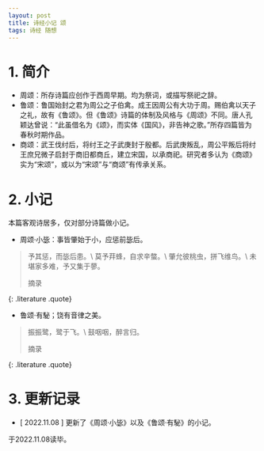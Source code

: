 ```yaml
---
layout: post
title: 诗经小记 颂
tags: 诗经 随想
---
```


# 1. 简介

- 周颂：所存诗篇应创作于西周早期。均为祭词，或描写祭祀之辞。
- 鲁颂：鲁国始封之君为周公之子伯禽。成王因周公有大功于周。赐伯禽以天子之礼，故有《鲁颂》。但《鲁颂》诗篇的体制及风格与《周颂》不同。唐人孔颖达曾说：“此虽借名为《颂》，而实体《国风》，非告神之歌。”所存四篇皆为春秋时期作品。
- 商颂：武王伐纣后，将纣王之子武庚封于殷都。后武庚叛乱，周公平叛后将纣王庶兄微子启封于商旧都商丘，建立宋国，以承商祀。研究者多认为《商颂》实为“宋颂”，或以为“宋颂”与“商颂”有传承关系。

# 2. 小记

本篇客观诗居多，仅对部分诗篇做小记。

- 周颂·小毖：事皆肇始于小，应惩前毖后。

> 予其惩，而毖后患。\\
> 莫予荓蜂，自求辛螫。\\
> 肇允彼桃虫，拼飞维鸟。\\
> 未堪家多难，予又集于蓼。
> <footer>摘录</footer>
{: .literature .quote}

- 鲁颂·有駜；饶有音律之美。

> 振振鹭，鹭于飞。\\
> 鼓咽咽，醉言归。
> <footer>摘录</footer>
{: .literature .quote}

# 3. 更新记录

- [ 2022.11.08 ] 更新了《周颂·小毖》以及《鲁颂·有駜》的小记。

于2022.11.08读毕。

